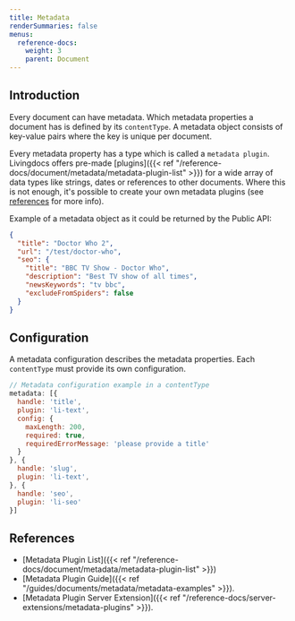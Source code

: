 ```yaml
---
title: Metadata
renderSummaries: false
menus:
  reference-docs:
    weight: 3
    parent: Document
---
```


## Introduction

Every document can have metadata. Which metadata properties a document has is defined by its `contentType`. A metadata object consists of key-value pairs where the key is unique per document.

Every metadata property has a type which is called a `metadata plugin`.
Livingdocs offers pre-made [plugins]({{< ref "/reference-docs/document/metadata/metadata-plugin-list" >}}) for a wide array of data types like strings, dates or references to other documents. Where this is not enough, it's possible to create your own metadata plugins (see [references](#references) for more info).

Example of a metadata object as it could be returned by the Public API:
```json
{
  "title": "Doctor Who 2",
  "url": "/test/doctor-who",
  "seo": {
    "title": "BBC TV Show - Doctor Who",
    "description": "Best TV show of all times",
    "newsKeywords": "tv bbc",
    "excludeFromSpiders": false
  }
}
```

## Configuration

A metadata configuration describes the metadata properties. Each `contentType` must provide its own configuration.

```js
// Metadata configuration example in a contentType
metadata: [{
  handle: 'title',
  plugin: 'li-text',
  config: {
    maxLength: 200,
    required: true,
    requiredErrorMessage: 'please provide a title'
  }
}, {
  handle: 'slug',
  plugin: 'li-text',
}, {
  handle: 'seo',
  plugin: 'li-seo'
}]
```

## References

- [Metadata Plugin List]({{< ref "/reference-docs/document/metadata/metadata-plugin-list" >}})
- [Metadata Plugin Guide]({{< ref "/guides/documents/metadata/metadata-examples" >}}).
- [Metadata Plugin Server Extension]({{< ref "/reference-docs/server-extensions/metadata-plugins" >}}).

